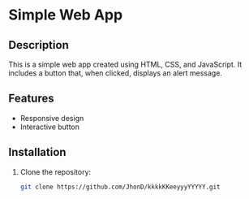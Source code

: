 # Simple Web App

## Description
This is a simple web app created using HTML, CSS, and JavaScript. It includes a button that, when clicked, displays an alert message.

## Features
- Responsive design
- Interactive button

## Installation
1. Clone the repository:
   ```bash
   git clone https://github.com/JhonD/kkkkKKeeyyyYYYYY.git
   
